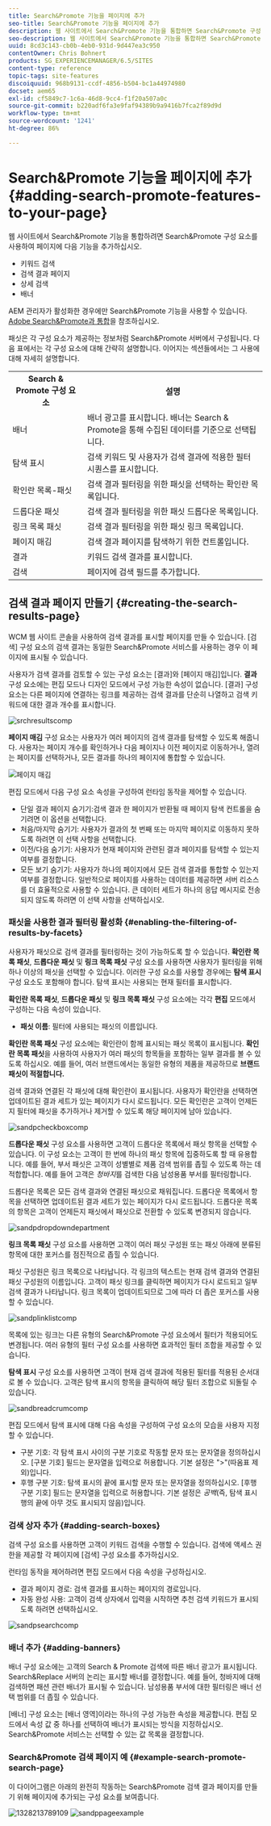 ```yaml
---
title: Search&Promote 기능을 페이지에 추가
seo-title: Search&Promote 기능을 페이지에 추가
description: 웹 사이트에서 Search&Promote 기능을 통합하면 Search&Promote 구성 요소를 사용하여 키워드 검색, 결과 페이지 검색, 검색 개선 및 배너와 같은 기능을 페이지에 추가할 수 있습니다.
seo-description: 웹 사이트에서 Search&Promote 기능을 통합하면 Search&Promote 구성 요소를 사용하여 키워드 검색, 결과 페이지 검색, 검색 개선 및 배너와 같은 기능을 페이지에 추가할 수 있습니다.
uuid: 8cd3c143-cb0b-4eb0-931d-9d447ea3c950
contentOwner: Chris Bohnert
products: SG_EXPERIENCEMANAGER/6.5/SITES
content-type: reference
topic-tags: site-features
discoiquuid: 968b9131-ccdf-4856-b504-bc1a44974980
docset: aem65
exl-id: cf5849c7-1c6a-46d8-9cc4-f1f20a507a0c
source-git-commit: b220adf6fa3e9faf94389b9a9416b7fca2f89d9d
workflow-type: tm+mt
source-wordcount: '1241'
ht-degree: 86%

---
```


# Search&amp;Promote 기능을 페이지에 추가{#adding-search-promote-features-to-your-page}

웹 사이트에서 Search&amp;Promote 기능을 통합하려면 Search&amp;Promote 구성 요소를 사용하여 페이지에 다음 기능을 추가하십시오.

* 키워드 검색
* 검색 결과 페이지
* 상세 검색
* 배너

AEM 관리자가 활성화한 경우에만 Search&amp;Promote 기능을 사용할 수 있습니다. [Adobe Search&amp;Promote과 통합](/help/sites-administering/search-and-promote.md)을 참조하십시오.

패싯은 각 구성 요소가 제공하는 정보처럼 Search&amp;Promote 서버에서 구성됩니다. 다음 표에서는 각 구성 요소에 대해 간략히 설명합니다. 이어지는 섹션들에서는 그 사용에 대해 자세히 설명합니다.

<table>
 <tbody>
  <tr>
   <th>Search &amp; Promote 구성 요소</th>
   <th>설명</th>
  </tr>
  <tr>
   <td>배너</td>
   <td>배너 광고를 표시합니다. 배너는 Search &amp; Promote을 통해 수집된 데이터를 기준으로 선택됩니다.<br /> </td>
  </tr>
  <tr>
   <td>탐색 표시</td>
   <td>검색 키워드 및 사용자가 검색 결과에 적용한 필터 시퀀스를 표시합니다.</td>
  </tr>
  <tr>
   <td>확인란 목록-패싯</td>
   <td>검색 결과 필터링을 위한 패싯을 선택하는 확인란 목록입니다.</td>
  </tr>
  <tr>
   <td>드롭다운 패싯</td>
   <td>검색 결과 필터링을 위한 패싯 드롭다운 목록입니다.</td>
  </tr>
  <tr>
   <td>링크 목록 패싯</td>
   <td>검색 결과 필터링을 위한 패싯 링크 목록입니다.</td>
  </tr>
  <tr>
   <td>페이지 매김</td>
   <td>검색 결과 페이지를 탐색하기 위한 컨트롤입니다.</td>
  </tr>
  <tr>
   <td>결과</td>
   <td>키워드 검색 결과를 표시합니다.</td>
  </tr>
  <tr>
   <td>검색</td>
   <td>페이지에 검색 필드를 추가합니다.</td>
  </tr>
 </tbody>
</table>

## 검색 결과 페이지 만들기 {#creating-the-search-results-page}

WCM 웹 사이트 콘솔을 사용하여 검색 결과를 표시할 페이지를 만들 수 있습니다. [검색] 구성 요소의 검색 결과는 동일한 Search&amp;Promote 서비스를 사용하는 경우 이 페이지에 표시될 수 있습니다.

사용자가 검색 결과를 검토할 수 있는 구성 요소는 [결과]와 [페이지 매김]입니다. **결과** 구성 요소에는 편집 모드나 디자인 모드에서 구성 가능한 속성이 없습니다. [결과] 구성 요소는 다른 페이지에 연결하는 링크를 제공하는 검색 결과를 단순히 나열하고 검색 키워드에 대한 결과 개수를 표시합니다.

![srchresultscomp](assets/srchresultscomp.png)

**페이지 매김** 구성 요소는 사용자가 여러 페이지의 검색 결과를 탐색할 수 있도록 해줍니다. 사용자는 페이지 개수를 확인하거나 다음 페이지나 이전 페이지로 이동하거나, 열려는 페이지를 선택하거나, 모든 결과를 하나의 페이지에 통합할 수 있습니다.

![페이지 매김](assets/srchpagination.png)

편집 모드에서 다음 구성 요소 속성을 구성하여 런타임 동작을 제어할 수 있습니다.

* 단일 결과 페이지 숨기기:검색 결과 한 페이지가 반환될 때 페이지 탐색 컨트롤을 숨기려면 이 옵션을 선택합니다.
* 처음/마지막 숨기기: 사용자가 결과의 첫 번째 또는 마지막 페이지로 이동하지 못하도록 하려면 이 선택 사항을 선택합니다.
* 이전/다음 숨기기: 사용자가 현재 페이지와 관련된 결과 페이지를 탐색할 수 있는지 여부를 결정합니다.
* 모든 보기 숨기기: 사용자가 하나의 페이지에서 모든 검색 결과를 통합할 수 있는지 여부를 결정합니다. 일반적으로 페이지를 사용하는 데이터를 제공하면 서버 리소스를 더 효율적으로 사용할 수 있습니다. 큰 데이터 세트가 하나의 응답 메시지로 전송되지 않도록 하려면 이 선택 사항을 선택하십시오.

### 패싯을 사용한 결과 필터링 활성화 {#enabling-the-filtering-of-results-by-facets}

사용자가 패싯으로 검색 결과를 필터링하는 것이 가능하도록 할 수 있습니다. **확인란 목록 패싯**, **드롭다운 패싯** 및 **링크 목록 패싯** 구성 요소를 사용하면 사용자가 필터링을 위해 하나 이상의 패싯을 선택할 수 있습니다. 이러한 구성 요소를 사용할 경우에는 **탐색 표시** 구성 요소도 포함해야 합니다. 탐색 표시는 사용되는 현재 필터를 표시합니다.

**확인란 목록 패싯**, **드롭다운 패싯** 및 **링크 목록 패싯** 구성 요소에는 각각 **편집** 모드에서 구성하는 다음 속성이 있습니다.

* **패싯 이름**: 필터에 사용되는 패싯의 이름입니다.

**확인란 목록 패싯** 구성 요소에는 확인란이 함께 표시되는 패싯 목록이 표시됩니다. **확인란 목록 패싯**&#x200B;을 사용하여 사용자가 여러 패싯의 항목들을 포함하는 일부 결과를 볼 수 있도록 하십시오. 예를 들어, 여러 브랜드에서는 동일한 유형의 제품을 제공하므로 **브랜드 패싯이 적절합니다.**

검색 결과와 연결된 각 패싯에 대해 확인란이 표시됩니다. 사용자가 확인란을 선택하면 업데이트된 결과 세트가 있는 페이지가 다시 로드됩니다. 모든 확인란은 고객이 언제든지 필터에 패싯을 추가하거나 제거할 수 있도록 해당 페이지에 남아 있습니다.

![sandpcheckboxcomp](assets/sandpcheckboxcomp.png)

**드롭다운 패싯** 구성 요소를 사용하면 고객이 드롭다운 목록에서 패싯 항목을 선택할 수 있습니다. 이 구성 요소는 고객이 한 번에 하나의 패싯 항목에 집중하도록 할 때 유용합니다. 예를 들어, 부서 패싯은 고객이 성별별로 제품 검색 범위를 좁힐 수 있도록 하는 데 적합합니다. 예를 들어 고객은 *청바지*&#x200B;를 검색한 다음 남성용품 부서를 필터링합니다.

드롭다운 목록은 모든 검색 결과와 연결된 패싯으로 채워집니다. 드롭다운 목록에서 항목을 선택하면 업데이트된 결과 세트가 있는 페이지가 다시 로드됩니다. 드롭다운 목록의 항목은 고객이 언제든지 패싯에서 패싯으로 전환할 수 있도록 변경되지 않습니다.

![sandpdropdowndepartment](assets/sandpdropdowndepartment.png)

**링크 목록 패싯** 구성 요소를 사용하면 고객이 여러 패싯 구성원 또는 패싯 아래에 분류된 항목에 대한 포커스를 점진적으로 좁힐 수 있습니다.

패싯 구성원은 링크 목록으로 나타납니다. 각 링크의 텍스트는 현재 검색 결과와 연결된 패싯 구성원의 이름입니다. 고객이 패싯 링크를 클릭하면 페이지가 다시 로드되고 일부 검색 결과가 나타납니다. 링크 목록이 업데이트되므로 그에 따라 더 좁은 포커스를 사용할 수 있습니다.

![sandplinklistcomp](assets/sandplinklistcomp.png)

목록에 있는 링크는 다른 유형의 Search&amp;Promote 구성 요소에서 필터가 적용되어도 변경됩니다. 여러 유형의 필터 구성 요소를 사용하면 효과적인 필터 조합을 제공할 수 있습니다.

**탐색 표시** 구성 요소를 사용하면 고객이 현재 검색 결과에 적용된 필터를 적용된 순서대로 볼 수 있습니다. 고객은 탐색 표시의 항목을 클릭하여 해당 필터 조합으로 되돌릴 수 있습니다.

![sandbreadcrumcomp](assets/sandpbreadcrumbcomp.png)

편집 모드에서 탐색 표시에 대해 다음 속성을 구성하여 구성 요소의 모습을 사용자 지정할 수 있습니다.

* 구분 기호: 각 탐색 표시 사이의 구분 기호로 작동할 문자 또는 문자열을 정의하십시오. [구분 기호] 필드는 문자열을 입력으로 허용합니다. 기본 설정은 &quot;>&quot;(따옴표 제외)입니다.
* 후행 구분 기호: 탐색 표시의 끝에 표시할 문자 또는 문자열을 정의하십시오. [후행 구분 기호] 필드는 문자열을 입력으로 허용합니다. 기본 설정은 *공백*(즉, 탐색 표시 행의 끝에 아무 것도 표시되지 않음)입니다.

### 검색 상자 추가  {#adding-search-boxes}

검색 구성 요소를 사용하면 고객이 키워드 검색을 수행할 수 있습니다. 검색에 액세스 권한을 제공할 각 페이지에 [검색] 구성 요소를 추가하십시오.

런타임 동작을 제어하려면 편집 모드에서 다음 속성을 구성하십시오.

* 결과 페이지 경로: 검색 결과를 표시하는 페이지의 경로입니다.
* 자동 완성 사용: 고객이 검색 상자에서 입력을 시작하면 추천 검색 키워드가 표시되도록 하려면 선택하십시오.

![sandpsearchcomp](assets/sandpsearchcomp.png)

### 배너 추가 {#adding-banners}

배너 구성 요소에는 고객의 Search &amp; Promote 검색에 따른 배너 광고가 표시됩니다. Search&amp;Replace 서버의 논리는 표시할 배너를 결정합니다. 예를 들어, 청바지에 대해 검색하면 패션 관련 배너가 표시될 수 있습니다. 남성용품 부서에 대한 필터링은 배너 선택 범위를 더 좁힐 수 있습니다.

[배너] 구성 요소는 [배너 영역]이라는 하나의 구성 가능한 속성을 제공합니다. 편집 모드에서 속성 값 중 하나를 선택하여 배너가 표시되는 방식을 지정하십시오. Search&amp;Promote 서비스는 선택할 수 있는 값 목록을 결정합니다.

### Search&amp;Promote 검색 페이지 예 {#example-search-promote-search-page}

이 다이어그램은 아래의 완전히 작동하는 Search&amp;Promote 검색 결과 페이지를 만들기 위해 페이지에 추가되는 구성 요소를 보여줍니다.

![1328213789109](assets/1328213789109.png) ![sandppageexample](assets/sandppageexample.png)
